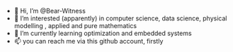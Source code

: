 - 👋 Hi, I’m @Bear-Witness
- 👀 I’m interested (apparently) in computer science, data science, physical modelling , applied and pure mathematics
- 🌱 I’m currently learning optimization and embedded systems
- 📫 you can reach me via this github account, firstly

<!---
Bear-Witness/Bear-Witness is a ✨ special ✨ repository because its `README.md` (this file) appears on your GitHub profile.
You can click the Preview link to take a look at your changes.
--->
